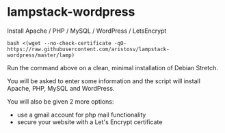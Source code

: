 # lampstack-wordpress

Install Apache / PHP / MySQL / WordPress / LetsEncrypt
```
bash <(wget --no-check-certificate -qO- https://raw.githubusercontent.com/aristosv/lampstack-wordpress/master/lamp)
```
Run the command above on a clean, minimal installation of Debian Stretch.

You will be asked to enter some information and the script will install Apache, PHP, MySQL and WordPress.

You will also be given 2 more options:
- use a gmail account for php mail functionality
- secure your website with a Let's Encrypt certificate
